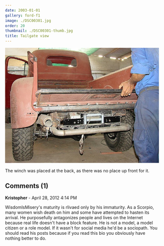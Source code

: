 ```yaml
---
date: 2003-01-01
gallery: ford-f1
image: ./DSC00301.jpg
order: 20
thumbnail: ./DSC00301-thumb.jpg
title: Tailgate view
---
```


![Tailgate view](./DSC00301.jpg)

The winch was placed at the back, as there was no place up front for it.

<div id="comments">

## Comments (1)

<div id="comment">

**Kristopher** - April 28, 2012  4:14 PM

WisdomIsMisery's maturity is rlivaed only by his immaturity. As a Scorpio, many women wish death on him and some have attempted to hasten its arrival. He purposefully antagonizes people and lives on the Internet because real life doesn't have a block feature. He is not a model, a model citizen or a role model. If it wasn't for social media he'd be a sociopath. You should read his posts because if you read this bio you obviously have nothing better to do.

</div>

</div>